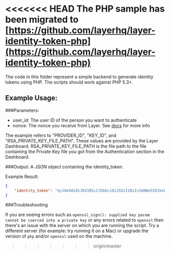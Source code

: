 <<<<<<< HEAD
The PHP sample has been migrated to [https://github.com/layerhq/layer-identity-token-php](https://github.com/layerhq/layer-identity-token-php)
=======

The code in this folder represent a simple backend to generate identity tokens using PHP. The scripts should work against PHP 5.3+. 

## Example Usage:

###Parameters:

* user_id:  The user ID of the person you want to authenticate
* nonce: The nonce you receive from Layer. See [docs](https://developer.layer.com/docs/guide#authentication) for more info

The example refers to  "PROVIDER_ID", "KEY_ID", and "RSA_PRIVATE_KEY_FILE_PATH".  These values are provided by  the Layer Dashboard. RSA_PRIVATE_KEY_FILE_PATH is the file path to the file containing the Private Key file you got from the Authentication section in the Dashboard.

###Output:
A JSON object containing the identity_token.

Example Result:

```json
{
    "identity_token": "eyJ0eXAiOiJKV1MiLCJhbGciOiJSUzI1NiIsImN0eSI6ImxheWVyLWVpdDt2PTEiLCJraWQiOiI2OWZkZDVhYS02NDc4LTExZTQtOTdmMS0xZGVkMDAwMDAwZTYifQ.eyJpc3MiOiI1YTczMWE0Yy02M2JlLTExZTQtOTEyNC1hYWE1MDIwMDc1ZjgiLCJpYXQiOjE0MTUxNTExMTcsImV4cCI6MTQxNTE2MTExNywibmNlIjoibkcrWHZFb0c3dDBXSEZrZjN0QmlWdEdjekFsTXArUmwydXVqWkN0TVJsSEcxb1FVU05BSXZnM0ZTbnFzTDhiNlFFK2pIZU8vZHJsZ2FJNXJnRXVIR2c9PSJ9.SPVPzzN7S09OafQZV7E_LvHF1mmvj5VU0Kn780ef4tegwLUS_pYj7ODfgSZPS2-MNRFhYb5ACZqtoxNkv32CJBzJzFuwBkZ3CsuX8xdpeXWEqvYtK2OV73x1TNA8RGmWyVjVKq7xjpGUORkLk7KQW3QRrQGSVx_jeOiUxb9HvZI"
}
```
###Troubleshooting

If you are seeing errors such as `openssl_sign(): supplied key param cannot be coerced into a private key` or any errors related to `openssl` then there's an issue with the server on which you are running the script. Try a different server (for example: try running it on a Mac) or upgrade the version of `php` and/or `openssl` used on the machine.
>>>>>>> origin/master
